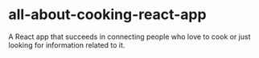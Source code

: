 # all-about-cooking-react-app
А React app that succeeds in connecting people who love to cook or just looking for information related to it.
